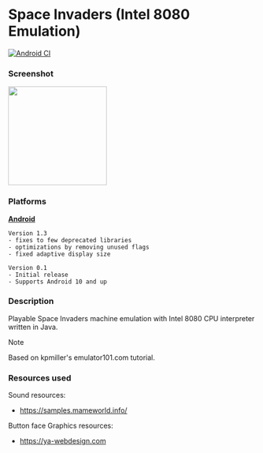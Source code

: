 # Space Invaders (Intel 8080 Emulation)
[![Android CI](https://github.com/fireclouu/space_invaders_android/actions/workflows/android.yml/badge.svg?branch=master)](https://github.com/fireclouu/space_invaders_android/actions/workflows/android.yml)
### Screenshot
<img src="https://i.ibb.co/w7NhRXJ/Screenshot-2024-06-08-11-14-13-913-com-fireclouu-spaceinvadersemu.jpg" width="200"/>

### Platforms
<strong>
  
<a href="https://github.com/fireclouu/space_invaders_android/releases/download/release/app-release.apk">Android</a>
</strong>


```text
Version 1.3
- fixes to few deprecated libraries
- optimizations by removing unused flags
- fixed adaptive display size
```

```text
Version 0.1
- Initial release
- Supports Android 10 and up
```

### Description
Playable Space Invaders machine emulation with Intel 8080 CPU interpreter written in Java.

> [!NOTE]
> Based on kpmiller's emulator101.com tutorial.

### Resources used
Sound resources:
- https://samples.mameworld.info/

Button face Graphics resources:
- https://ya-webdesign.com
